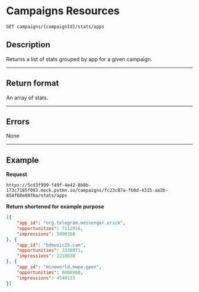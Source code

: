 # Campaigns Resources

    GET campaigns/{campaignId}/stats/apps

## Description
Returns a list of stats grouped by app for a given campaign.

***

## Return format
An array of stats.

***

## Errors
None

***

## Example
**Request**

    https://5cd3f999-f49f-4e42-8b8b-173c7185f093.mock.pstmn.io/campaigns/fc23c87a-fb0d-4315-aa2b-854f68e88f6a/stats/apps

**Return** __shortened for example purpose__
``` json
[{
	"app_id": "org.telegram.messenger.erick",
	"opportunities": 7112916,
	"impressions": 5090368
}, {
	"app_id": "bdmusic25.cam",
	"opportunities": 3338971,
	"impressions": 2210038
}, {
	"app_id": "mineworld.mwpe.gpen",
	"opportunities": 6008960,
	"impressions": 4540133
}]
```